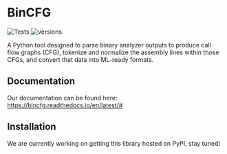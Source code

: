 # BinCFG

![Tests](https://github.com/LLNL/BinCFG/actions/workflows/tests.yml/badge.svg)
![versions](https://img.shields.io/pypi/pyversions/pybadges.svg)

A Python tool designed to parse binary analyzer outputs to produce call flow graphs (CFG), tokenize and normalize the assembly
lines within those CFGs, and convert that data into ML-ready formats.


## Documentation

Our documentation can be found here: https://bincfg.readthedocs.io/en/latest/#

## Installation

We are currently working on getting this library hosted on PyPI, stay tuned!
